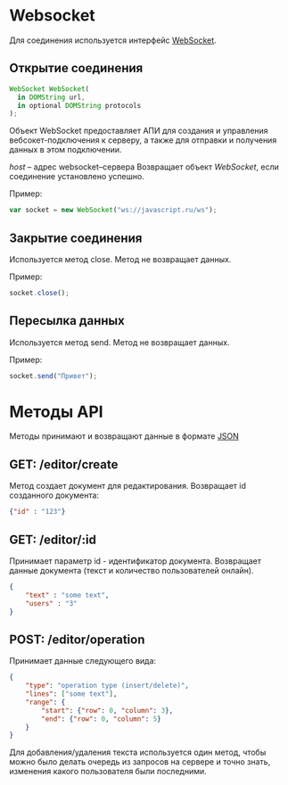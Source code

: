 # Websocket

Для соединения используется интерфейс [WebSocket](https://developer.mozilla.org/ru/docs/Web/API/WebSocket).

## Открытие соединения
```javascript
WebSocket WebSocket(
  in DOMString url,
  in optional DOMString protocols
);
```

Объект WebSocket предоставляет АПИ для создания и управления вебсокет-подключения к серверу, а также для отправки и получения данных в этом подключении.

_host_ – адрес websocket–сервера
Возвращает объект _WebSocket_, если соединение установлено успешно.

Пример: 
```javascript 
var socket = new WebSocket("ws://javascript.ru/ws");
```

## Закрытие соединения
Используется метод close. Метод не возвращает данных.

Пример:
```javascript 
socket.close();
```


## Пересылка данных
Используется метод send. Метод не возвращает данных. 

Пример:
```javascript 
socket.send("Привет");
```

# Методы API

Методы принимают и возвращают данные в формате [JSON](https://developer.mozilla.org/ru/docs/Web/JavaScript/Reference/Global_Objects/JSON)

## GET: /editor/create
Метод создает документ для редактирования. Возвращает id созданного документа: 

```json 
{"id" : "123"}
```

## GET: /editor/:id
Принимает параметр id - идентификатор документа.
Возвращает данные документа (текст и количество пользователей онлайн).

```json 
{
    "text" : "some text",
    "users" : "3"
}
```

## POST: /editor/operation
Принимает данные следующего вида:

```json
{
    "type": "operation type (insert/delete)",
    "lines": ["some text"],
    "range": {
        "start": {"row": 0, "column": 3},
        "end": {"row": 0, "column": 5}
    }
}
```

Для добавления/удаления текста используется один метод, чтобы можно было делать очередь из запросов на сервере и точно знать, изменения какого пользователя были последними.

